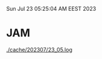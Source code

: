 Sun Jul 23 05:25:04 AM EEST 2023
# JAM
<a href='./cache/202307/23_05.log'>./cache/202307/23_05.log</a>
